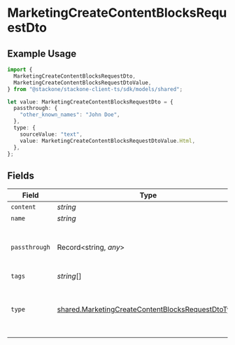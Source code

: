 # MarketingCreateContentBlocksRequestDto

## Example Usage

```typescript
import {
  MarketingCreateContentBlocksRequestDto,
  MarketingCreateContentBlocksRequestDtoValue,
} from "@stackone/stackone-client-ts/sdk/models/shared";

let value: MarketingCreateContentBlocksRequestDto = {
  passthrough: {
    "other_known_names": "John Doe",
  },
  type: {
    sourceValue: "text",
    value: MarketingCreateContentBlocksRequestDtoValue.Html,
  },
};
```

## Fields

| Field                                                                                                                         | Type                                                                                                                          | Required                                                                                                                      | Description                                                                                                                   | Example                                                                                                                       |
| ----------------------------------------------------------------------------------------------------------------------------- | ----------------------------------------------------------------------------------------------------------------------------- | ----------------------------------------------------------------------------------------------------------------------------- | ----------------------------------------------------------------------------------------------------------------------------- | ----------------------------------------------------------------------------------------------------------------------------- |
| `content`                                                                                                                     | *string*                                                                                                                      | :heavy_minus_sign:                                                                                                            | N/A                                                                                                                           |                                                                                                                               |
| `name`                                                                                                                        | *string*                                                                                                                      | :heavy_minus_sign:                                                                                                            | N/A                                                                                                                           |                                                                                                                               |
| `passthrough`                                                                                                                 | Record<string, *any*>                                                                                                         | :heavy_minus_sign:                                                                                                            | Value to pass through to the provider                                                                                         | {<br/>"other_known_names": "John Doe"<br/>}                                                                                   |
| `tags`                                                                                                                        | *string*[]                                                                                                                    | :heavy_minus_sign:                                                                                                            | N/A                                                                                                                           |                                                                                                                               |
| `type`                                                                                                                        | [shared.MarketingCreateContentBlocksRequestDtoType](../../../sdk/models/shared/marketingcreatecontentblocksrequestdtotype.md) | :heavy_minus_sign:                                                                                                            | Stackone enum identifying the type of content block.                                                                          |                                                                                                                               |